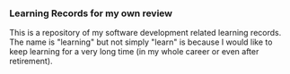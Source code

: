 ### Learning Records for my own review
This is a repository of my software development related learning records. The name is "learning" but not simply "learn" is because I would like to keep learning for a very long time (in my whole career or even after retirement).